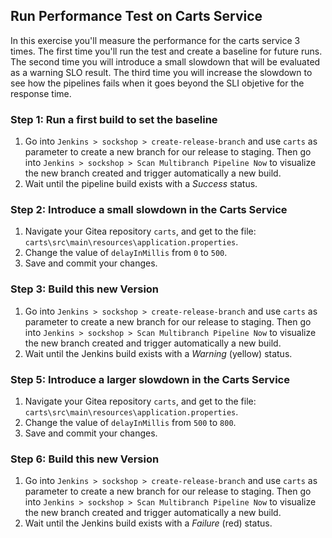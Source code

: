 ## Run Performance Test on Carts Service

In this exercise you'll measure the performance for the carts service 3 times. The first time you'll run the test and create a baseline for future runs. The second time you will introduce a small slowdown that will be evaluated as a warning SLO result. The third time you will increase the slowdown to see how the pipelines fails when it goes beyond the SLI objetive for the response time.

### Step 1: Run a first build to set the baseline

1. Go into `Jenkins > sockshop > create-release-branch` and use `carts` as parameter to create a new branch for our release to staging. Then go into `Jenkins > sockshop > Scan Multibranch Pipeline Now` to visualize the new branch created and trigger automatically a new build.
1. Wait until the pipeline build exists with a *Success* status.

### Step 2: Introduce a small slowdown in the Carts Service

1.  Navigate your Gitea repository `carts`, and get to the file: `carts\src\main\resources\application.properties`.
1. Change the value of `delayInMillis` from `0` to `500`.
1. Save and commit your changes.

### Step 3: Build this new Version

1. Go into `Jenkins > sockshop > create-release-branch` and use `carts` as parameter to create a new branch for our release to staging. Then go into `Jenkins > sockshop > Scan Multibranch Pipeline Now` to visualize the new branch created and trigger automatically a new build.
1. Wait until the Jenkins build exists with a *Warning* (yellow) status.

### Step 5: Introduce a larger slowdown in the Carts Service

1.  Navigate your Gitea repository `carts`, and get to the file: `carts\src\main\resources\application.properties`.
1. Change the value of `delayInMillis` from `500` to `800`.
1. Save and commit your changes.

### Step 6: Build this new Version

1. Go into `Jenkins > sockshop > create-release-branch` and use `carts` as parameter to create a new branch for our release to staging. Then go into `Jenkins > sockshop > Scan Multibranch Pipeline Now` to visualize the new branch created and trigger automatically a new build.
1. Wait until the Jenkins build exists with a *Failure* (red) status.

